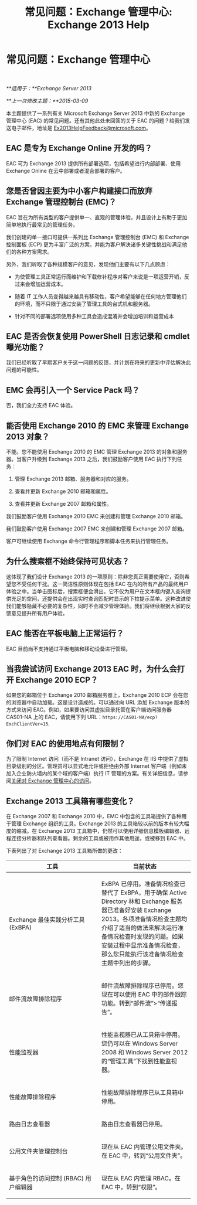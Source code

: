 ﻿---
title: '常见问题：Exchange 管理中心: Exchange 2013 Help'
TOCTitle: 常见问题：Exchange 管理中心
ms:assetid: 3de0042f-74a6-458f-947c-3cd6eeacd6ab
ms:mtpsurl: https://technet.microsoft.com/zh-cn/library/JJ552409(v=EXCHG.150)
ms:contentKeyID: 50490357
ms.date: 01/11/2018
mtps_version: v=EXCHG.150
ms.translationtype: HT
---

# 常见问题：Exchange 管理中心

 

_**适用于：**Exchange Server 2013_

_**上一次修改主题：**2015-03-09_

本主题提供了一系列有关 Microsoft Exchange Server 2013 中新的 Exchange 管理中心 (EAC) 的常见问题。还有其他此处未回答的关于 EAC 的问题？给我们发送电子邮件，地址是 [Ex2013HelpFeedback@microsoft.com](mailto:ex2013helpfeedback@microsoft.com)。

## EAC 是专为 Exchange Online 开发的吗？

EAC 可为 Exchange 2013 提供所有部署选项，包括希望进行内部部署、使用 Exchange Online 在云中部署或者混合部署的客户。

## 您是否曾因主要为中小客户构建接口而放弃 Exchange 管理控制台 (EMC)？

EAC 旨在为所有类型的客户提供单一、直观的管理体验，并且设计上有助于更加简单地执行最常见的管理任务。

我们创建的单一接口可提供一系列比 Exchange 管理控制台 (EMC) 和 Exchange 控制面板 (ECP) 更为丰富广泛的方案，并能为客户解决诸多关键性挑战和满足他们的各种方案需求。

另外，我们听取了各种规模客户的意见，发现他们主要有以下几点顾虑：

  - 为使管理工具正常运行而维护和下载修补程序对客户来说是一项运营开销，反过来会增加运营成本。

  - 随着 IT 工作人员变得越来越具有移动性，客户希望能够在任何地方管理他们的环境，而不只限于通过安装了管理工具的台式机和服务器。

  - 针对不同的部署选项使用多种工具会造成混淆并会增加培训和运营成本

## EAC 是否会恢复使用 PowerShell 日志记录和 cmdlet 曝光功能？

我们已经听取了早期客户关于这一问题的反馈，并计划在将来的更新中评估解决此问题的可能性。

## EMC 会再引入一个 Service Pack 吗？

否，我们全力支持 EAC 体验。

## 能否使用 Exchange 2010 的 EMC 来管理 Exchange 2013 对象？

不能。您不能使用 Exchange 2010 的 EMC 管理 Exchange 2013 的对象和服务器。当客户升级到 Exchange 2013 之后，我们鼓励客户使用 EAC 执行下列任务：

1.  管理 Exchange 2013 邮箱、服务器和对应的服务。

2.  查看并更新 Exchange 2010 邮箱和属性。

3.  查看并更新 Exchange 2007 邮箱和属性。

我们鼓励客户使用 Exchange 2010 EMC 来创建和管理 Exchange 2010 邮箱。

我们鼓励客户使用 Exchange 2007 EMC 来创建和管理 Exchange 2007 邮箱。

客户可继续使用 Exchange 命令行管理程序和脚本任务来执行管理任务。

## 为什么搜索框不始终保持可见状态？

这体现了我们设计 Exchange 2013 的一项原则：除非您真正需要使用它，否则希望您不受任何干扰。这一简洁性原则体现在包括 EAC 在内的所有产品的最终用户体验之中。当单击图标后，搜索框便会滑出。它不仅为用户在文本框内键入查询提供充足的空间，还提供会在出现实时查询匹配时显示的下拉提示菜单。这种改进使我们能够隐藏不必要的复杂性，同时不会减少管理体验。我们将继续根据大家的反馈意见提升所有用户体验。

## EAC 能否在平板电脑上正常运行？

EAC 目前尚不支持通过平板电脑和移动设备进行管理。

## 当我尝试访问 Exchange 2013 EAC 时，为什么会打开 Exchange 2010 ECP？

如果您的邮箱位于 Exchange 2010 邮箱服务器上，Exchange 2010 ECP 会在您的浏览器中自动加载。这是设计造成的。可以通过向 URL 添加 Exchange 版本的方式来访问 EAC。例如，如果要访问其虚拟目录托管在客户端访问服务器 CAS01-NA 上的 EAC，请使用下列 URL：`https://CAS01-NA/ecp?ExchClientVer=15`.

## 你们对 EAC 的使用地点有何限制？

为了限制 Internet 访问（而不是 Intranet 访问），Exchange 在 IIS 中提供了虚拟目录级别的分区。管理员可以显式地允许或拒绝由外部 Internet 客户端（例如未加入企业防火墙内的某个域的客户端）执行 IT 管理的方案。有关详细信息，请参阅[关闭对 Exchange 管理中心的访问](turn-off-access-to-the-exchange-admin-center-exchange-2013-help.md)。

## Exchange 2013 工具箱有哪些变化？

在 Exchange 2007 和 Exchange 2010 中，EMC 中包含的工具箱提供了各种用于管理 Exchange 组织的工具。Exchange 2013 的工具箱较以前的版本有较大幅度的缩减。在 Exchange 2013 工具箱中，仍然可以使用详细信息模板编辑器、远程连接分析器和队列查看器。剩余的工具或被用作其他用途，或被移到 EAC 中。

下表列出了对 Exchange 2013 工具箱所做的更改：


<table>
<colgroup>
<col style="width: 50%" />
<col style="width: 50%" />
</colgroup>
<thead>
<tr class="header">
<th>工具</th>
<th>当前状态</th>
</tr>
</thead>
<tbody>
<tr class="odd">
<td><p>Exchange 最佳实践分析工具 (ExBPA)</p></td>
<td><p>ExBPA 已停用。准备情况检查已替代了 ExBPA，用于确保 Active Directory 林和 Exchange 服务器已准备好安装 Exchange 2013。各项准备情况检查主题均介绍了适当的做法来解决运行准备情况检查时发现的问题。如果安装过程中显示准备情况检查，那么您只能执行该准备情况检查主题中列出的步骤。</p></td>
</tr>
<tr class="even">
<td><p>邮件流故障排除程序</p></td>
<td><p>邮件流故障排除程序已停用。您现在可以使用 EAC 中的邮件跟踪功能。转到“邮件流”&gt;“传递报告”。</p></td>
</tr>
<tr class="odd">
<td><p>性能监视器</p></td>
<td><p>性能监视器已从工具箱中停用。您仍可以在 Windows Server 2008 和 Windows Server 2012 的“管理工具”下找到性能监视器。</p></td>
</tr>
<tr class="even">
<td><p>性能故障排除程序</p></td>
<td><p>性能故障排除程序已从工具箱中停用。</p></td>
</tr>
<tr class="odd">
<td><p>路由日志查看器</p></td>
<td><p>路由日志查看器已停用。</p></td>
</tr>
<tr class="even">
<td><p>公用文件夹管理控制台</p></td>
<td><p>现在从 EAC 内管理公用文件夹。在 EAC 中，转到“公用文件夹”。</p></td>
</tr>
<tr class="odd">
<td><p>基于角色的访问控制 (RBAC) 用户编辑器</p></td>
<td><p>现在从 EAC 内管理 RBAC。在 EAC 中，转到“权限”。</p></td>
</tr>
</tbody>
</table>

